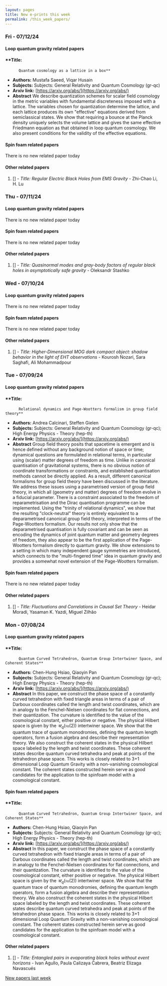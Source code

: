 ```yaml
---
layout: pages
title: New e-prints this week
permalink: /this_week_papers/
---
```




### Fri - 07/12/24

#### Loop quantum gravity related papers

#### **Title:
          Quantum cosmology as a lattice in a box**
 - **Authors:** Mustafa Saeed, Viqar Husain
 - **Subjects:** Subjects:
General Relativity and Quantum Cosmology (gr-qc)
 - **Arxiv link:** [https://arxiv.org/abs/](https://arxiv.org/abs/)
 - **Abstract**
 We describe quantization schemes for scalar field cosmology in the metric variables with fundamental discreteness imposed with a lattice. The variables chosen for quantization determine the lattice, and each lattice produces its own "effective" equations derived from semiclassical states. We show that requiring a bounce at the Planck density uniquely selects the volume lattice and gives the same effective Friedmann equation as that obtained in loop quantum cosmology. We also present conditions for the validity of the effective equations. 

#### Spin foam related papers

There is no new related paper today 



#### Other related papers

1. [[]](https://arxiv.org/abs/) - *Title:
          Regular Electric Black Holes from EMS Gravity* - Zhi-Chao Li, H. Lu



### Thu - 07/11/24

#### Loop quantum gravity related papers

There is no new related paper today 

#### Spin foam related papers

There is no new related paper today 



#### Other related papers

1. [[]](https://arxiv.org/abs/) - *Title:
          Quasinormal modes and gray-body factors of regular black holes in asymptotically safe gravity* - Oleksandr Stashko



### Wed - 07/10/24

#### Loop quantum gravity related papers

There is no new related paper today 

#### Spin foam related papers

There is no new related paper today 



#### Other related papers

1. [[]](https://arxiv.org/abs/) - *Title:
          Higher-Dimensional MOG dark compact object: shadow behavior in the light of EHT observations* - Kourosh Nozari, Sara Saghafi, Ali Mohammadpour



### Tue - 07/09/24

#### Loop quantum gravity related papers

#### **Title:
          Relational dynamics and Page-Wootters formalism in group field theory**
 - **Authors:** Andrea Calcinari, Steffen Gielen
 - **Subjects:** Subjects:
General Relativity and Quantum Cosmology (gr-qc); High Energy Physics - Theory (hep-th)
 - **Arxiv link:** [https://arxiv.org/abs/](https://arxiv.org/abs/)
 - **Abstract**
 Group field theory posits that spacetime is emergent and is hence defined without any background notion of space or time; dynamical questions are formulated in relational terms, in particular using (scalar) matter degrees of freedom as time. Unlike in canonical quantisation of gravitational systems, there is no obvious notion of coordinate transformations or constraints, and established quantisation methods cannot be directly applied. As a result, different canonical formalisms for group field theory have been discussed in the literature. We address these issues using a parametrised version of group field theory, in which all (geometry and matter) degrees of freedom evolve in a fiducial parameter. There is a constraint associated to the freedom of reparametrisation and the Dirac quantisation programme can be implemented. Using the "trinity of relational dynamics", we show that the resulting "clock-neutral" theory is entirely equivalent to a deparametrised canonical group field theory, interpreted in terms of the Page-Wootters formalism. Our results not only show that the deparametrised quantisation is fully covariant and can be seen as encoding the dynamics of joint quantum matter and geometry degrees of freedom, they also appear to be the first application of the Page-Wootters formalism directly to quantum gravity. We show extensions to a setting in which many independent gauge symmetries are introduced, which connects to the "multi-fingered time" idea in quantum gravity and provides a somewhat novel extension of the Page-Wootters formalism. 

#### Spin foam related papers

There is no new related paper today 



#### Other related papers

1. [[]](https://arxiv.org/abs/) - *Title:
          Fluctuations and Correlations in Causal Set Theory* - Heidar Moradi, Yasaman K. Yazdi, Miguel Zilhão



### Mon - 07/08/24

#### Loop quantum gravity related papers

#### **Title:
          Quantum Curved Tetrahedron, Quantum Group Intertwiner Space, and Coherent States**
 - **Authors:** Chen-Hung Hsiao, Qiaoyin Pan
 - **Subjects:** Subjects:
General Relativity and Quantum Cosmology (gr-qc); High Energy Physics - Theory (hep-th)
 - **Arxiv link:** [https://arxiv.org/abs/](https://arxiv.org/abs/)
 - **Abstract**
 In this paper, we construct the phase space of a constantly curved tetrahedron with fixed triangle areas in terms of a pair of Darboux coordinates called the length and twist coordinates, which are in analogy to the Fenchel-Nielsen coordinates for flat connections, and their quantization. The curvature is identified to the value of the cosmological constant, either positive or negative. The physical Hilbert space is given by the $\mathcal{U}_q(\mathfrak{su}(2))$ intertwiner space. We show that the quantum trace of quantum monodromies, defining the quantum length operators, form a fusion algebra and describe their representation theory. We also construct the coherent states in the physical Hilbert space labeled by the length and twist coordinates. These coherent states describe quantum curved tetrahedra and peak at points of the tetrahedron phase space. This works is closely related to 3+1 dimensional Loop Quantum Gravity with a non-vanishing cosmological constant. The coherent states constructed herein serve as good candidates for the application to the spinfoam model with a cosmological constant. 

#### Spin foam related papers

#### **Title:
          Quantum Curved Tetrahedron, Quantum Group Intertwiner Space, and Coherent States**
 - **Authors:** Chen-Hung Hsiao, Qiaoyin Pan
 - **Subjects:** Subjects:
General Relativity and Quantum Cosmology (gr-qc); High Energy Physics - Theory (hep-th)
 - **Arxiv link:** [https://arxiv.org/abs/](https://arxiv.org/abs/)
 - **Abstract**
 In this paper, we construct the phase space of a constantly curved tetrahedron with fixed triangle areas in terms of a pair of Darboux coordinates called the length and twist coordinates, which are in analogy to the Fenchel-Nielsen coordinates for flat connections, and their quantization. The curvature is identified to the value of the cosmological constant, either positive or negative. The physical Hilbert space is given by the $\mathcal{U}_q(\mathfrak{su}(2))$ intertwiner space. We show that the quantum trace of quantum monodromies, defining the quantum length operators, form a fusion algebra and describe their representation theory. We also construct the coherent states in the physical Hilbert space labeled by the length and twist coordinates. These coherent states describe quantum curved tetrahedra and peak at points of the tetrahedron phase space. This works is closely related to 3+1 dimensional Loop Quantum Gravity with a non-vanishing cosmological constant. The coherent states constructed herein serve as good candidates for the application to the spinfoam model with a cosmological constant. 



#### Other related papers

1. [[]](https://arxiv.org/abs/) - *Title:
          Entangled pairs in evaporating black holes without event horizons* - Ivan Agullo, Paula Calizaya Cabrera, Beatriz Elizaga Navascués






[New papers last week]({{site.url}}/archived/weekly/pre-prints/2024/07/08/archived_weekly_papers.html)